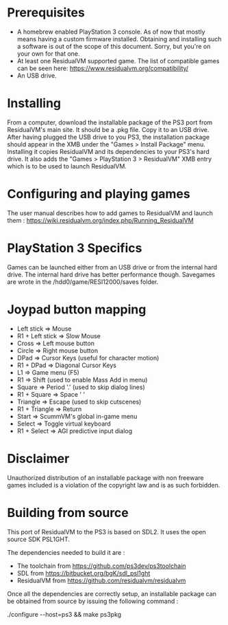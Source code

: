 Prerequisites
=============
- A homebrew enabled PlayStation 3 console. As of now that mostly means having a custom firmware installed. Obtaining and installing such a software is out of the scope of this document. Sorry, but you're on your own for that one.
- At least one ResidualVM supported game. The list of compatible games can be seen here: https://www.residualvm.org/compatibility/
- An USB drive.

Installing
==========
From a computer, download the installable package of the PS3 port from ResidualVM's main site. It should be a .pkg file. Copy it to an USB drive.
After having plugged the USB drive to you PS3, the installation package should appear in the XMB under the "Games > Install Package" menu. Installing it copies ResidualVM and its dependencies to your PS3's hard drive. It also adds the "Games > PlayStation 3 > ResidualVM" XMB entry which is to be used to launch ResidualVM.

Configuring and playing games
=============================
The user manual describes how to add games to ResidualVM and launch them : https://wiki.residualvm.org/index.php/Running_ResidualVM

PlayStation 3 Specifics
=======================
Games can be launched either from an USB drive or from the internal hard drive. The internal hard drive has better performance though.
Savegames are wrote in the /hdd0/game/RESI12000/saves folder.

Joypad button mapping
=====================
- Left stick      => Mouse
- R1 + Left stick => Slow Mouse
- Cross           => Left mouse button
- Circle          => Right mouse button
- DPad            => Cursor Keys (useful for character motion)
- R1 + DPad       => Diagonal Cursor Keys
- L1              => Game menu (F5)
- R1              => Shift (used to enable Mass Add in menu)
- Square          => Period '.' (used to skip dialog lines)
- R1 + Square     => Space ' '
- Triangle        => Escape (used to skip cutscenes)
- R1 + Triangle   => Return
- Start           => ScummVM's global in-game menu
- Select          => Toggle virtual keyboard
- R1 + Select     => AGI predictive input dialog

Disclaimer
==========
Unauthorized distribution of an installable package with non freeware games included is a violation of the copyright law and is as such forbidden.

Building from source
====================
This port of ResidualVM to the PS3 is based on SDL2. It uses the open source SDK PSL1GHT.

The dependencies needed to build it are :

- The toolchain from https://github.com/ps3dev/ps3toolchain
- SDL from https://bitbucket.org/bgK/sdl_psl1ght
- ResidualVM from https://github.com/residualvm/residualvm

Once all the dependencies are correctly setup, an installable package can be obtained from source by issuing the following command :

./configure --host=ps3 && make ps3pkg
